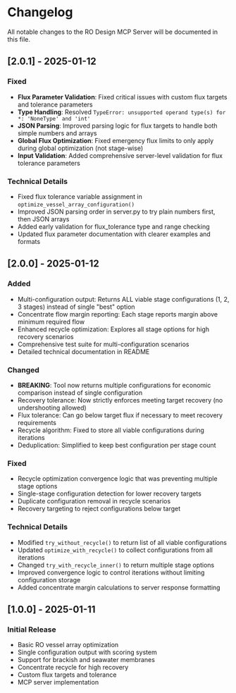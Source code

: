 # Changelog

All notable changes to the RO Design MCP Server will be documented in this file.

## [2.0.1] - 2025-01-12

### Fixed
- **Flux Parameter Validation**: Fixed critical issues with custom flux targets and tolerance parameters
- **Type Handling**: Resolved `TypeError: unsupported operand type(s) for *: 'NoneType' and 'int'` 
- **JSON Parsing**: Improved parsing logic for flux targets to handle both simple numbers and arrays
- **Global Flux Optimization**: Fixed emergency flux limits to only apply during global optimization (not stage-wise)
- **Input Validation**: Added comprehensive server-level validation for flux tolerance parameters

### Technical Details
- Fixed flux tolerance variable assignment in `optimize_vessel_array_configuration()`
- Improved JSON parsing order in server.py to try plain numbers first, then JSON arrays
- Added early validation for flux_tolerance type and range checking
- Updated flux parameter documentation with clearer examples and formats

## [2.0.0] - 2025-01-12

### Added
- Multi-configuration output: Returns ALL viable stage configurations (1, 2, 3 stages) instead of single "best" option
- Concentrate flow margin reporting: Each stage reports margin above minimum required flow
- Enhanced recycle optimization: Explores all stage options for high recovery scenarios
- Comprehensive test suite for multi-configuration scenarios
- Detailed technical documentation in README

### Changed
- **BREAKING**: Tool now returns multiple configurations for economic comparison instead of single configuration
- Recovery tolerance: Now strictly enforces meeting target recovery (no undershooting allowed)
- Flux tolerance: Can go below target flux if necessary to meet recovery requirements
- Recycle algorithm: Fixed to store all viable configurations during iterations
- Deduplication: Simplified to keep best configuration per stage count

### Fixed
- Recycle optimization convergence logic that was preventing multiple stage options
- Single-stage configuration detection for lower recovery targets
- Duplicate configuration removal in recycle scenarios
- Recovery targeting to reject configurations below target

### Technical Details
- Modified `try_without_recycle()` to return list of all viable configurations
- Updated `optimize_with_recycle()` to collect configurations from all iterations
- Changed `try_with_recycle_inner()` to return multiple stage options
- Improved convergence logic to control iterations without limiting configuration storage
- Added concentrate margin calculations to server response formatting

## [1.0.0] - 2025-01-11

### Initial Release
- Basic RO vessel array optimization
- Single configuration output with scoring system
- Support for brackish and seawater membranes
- Concentrate recycle for high recovery
- Custom flux targets and tolerance
- MCP server implementation